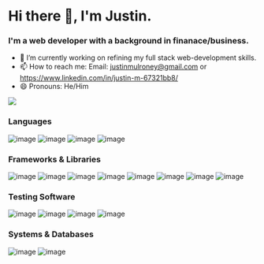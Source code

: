 # Hi there 👋, I'm Justin.

### I'm a web developer with a background in finanace/business. 

- 🔭 I’m currently working on refining my full stack web-development skills.
- 📫 How to reach me: Email: justinmulroney@gmail.com or https://www.linkedin.com/in/justin-m-67321bb8/
- 😄 Pronouns: He/Him

![](https://komarev.com/ghpvc/?username=JustinMul)
### Languages
![image](https://user-images.githubusercontent.com/95982839/165648699-612194af-f611-4d30-be01-d46d5085dd47.png)
![image](https://user-images.githubusercontent.com/95982839/165648741-2ab0ff50-95bf-42d6-805c-3db18be184c2.png)
![image](https://user-images.githubusercontent.com/95982839/165648873-369a8b2a-f38a-4e9b-b19f-84c8c44cea37.png)
![image](https://user-images.githubusercontent.com/95982839/165648730-134feca9-639b-4bb3-a8cd-0427aab2b1a3.png)


### Frameworks & Libraries
![image](https://user-images.githubusercontent.com/95982839/165648896-a54d2dc3-5fc5-47ee-90e2-12f2160eadd9.png)
![image](https://user-images.githubusercontent.com/95982839/165648905-74a588bb-c74a-42d2-9378-039e874395a3.png)
![image](https://user-images.githubusercontent.com/95982839/165648924-8ad6d942-9d2e-499c-bfd3-9737d13584ca.png)
![image](https://user-images.githubusercontent.com/95982839/165648934-2c58142d-f955-45c9-8d96-5a32a4d03343.png)
![image](https://user-images.githubusercontent.com/95982839/165648941-d513177c-fb66-4345-b155-204908f3ff2c.png)
![image](https://user-images.githubusercontent.com/95982839/165648953-0937b05d-0e8a-45d1-934a-b2c2ab00d8ac.png)
![image](https://user-images.githubusercontent.com/95982839/165649185-f34ac797-9c8d-406c-a6af-a8885767110b.png)
![image](https://user-images.githubusercontent.com/95982839/165649216-4f76ca2b-883b-4a24-861d-73e511167720.png)

### Testing Software
![image](https://user-images.githubusercontent.com/95982839/165649246-cdd2997c-1b09-42d3-9b18-4fbd5581b233.png)
![image](https://user-images.githubusercontent.com/95982839/165649261-76365517-55cd-4b62-8809-4ce2e680967f.png)
![image](https://user-images.githubusercontent.com/95982839/165649276-d5a24a8d-8813-47ef-b5e8-8eb91dab61fd.png)
![image](https://user-images.githubusercontent.com/95982839/165649286-9f34fd7d-c39d-4a49-b224-620a0a944358.png)

### Systems & Databases
![image](https://user-images.githubusercontent.com/95982839/165649342-6dd06154-5c69-4e1b-b4b8-c28669338ef7.png)
![image](https://user-images.githubusercontent.com/95982839/165649378-837ab605-0d01-43b1-9740-90494d4fc5c9.png)


[1]: http://www.github.com/your_contact_info
[2]: https://www.linkedin.com/in/your_contact_info
[3]: https://www.facebook.com/your_contact_info
